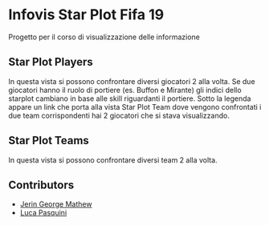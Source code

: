 # Infovis Star Plot Fifa 19
Progetto per il corso di visualizzazione delle informazione

## Star Plot Players

In questa vista si possono confrontare diversi giocatori 2 alla volta. 
Se due giocatori hanno il ruolo di portiere (es. Buffon e Mirante) gli indici dello starplot cambiano in base alle skill riguardanti il portiere.
Sotto la legenda appare un link che porta alla vista Star Plot Team dove vengono confrontati i due team corrispondenti hai 2 giocatori che si stava visualizzando.

## Star Plot Teams

In questa vista si possono confrontare diversi team 2 alla volta. 


## Contributors
- [Jerin George Mathew](https://github.com/jgeorgemathew)
- [Luca Pasquini](https://github.com/lucapas)
